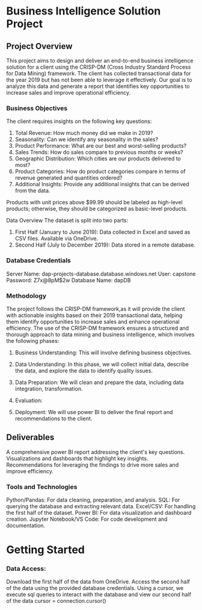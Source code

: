 # Business Intelligence Solution Project

## Project Overview
This project aims to design and deliver an end-to-end business intelligence solution for a client using the CRISP-DM (Cross Industry Standard Process for Data Mining) framework. The client has collected transactional data for the year 2019 but has not been able to leverage it effectively. Our goal is to analyze this data and generate a report that identifies key opportunities to increase sales and improve operational efficiency.

### Business Objectives
The client requires insights on the following key questions:

1. Total Revenue: How much money did we make in 2019?
2. Seasonality: Can we identify any seasonality in the sales?
3. Product Performance: What are our best and worst-selling products?
4. Sales Trends: How do sales compare to previous months or weeks?
5. Geographic Distribution: Which cities are our products delivered to most?
6. Product Categories: How do product categories compare in terms of revenue generated and quantities ordered?
7. Additional Insights: Provide any additional insights that can be derived from the data.

Products with unit prices above $99.99 should be labeled as high-level products; otherwise, they should be categorized as basic-level products.

Data Overview
The dataset is split into two parts:

1. First Half (January to June 2019): Data collected in Excel and saved as CSV files. Available via OneDrive.
2. Second Half (July to December 2019): Data stored in a remote database.

### Database Credentials
Server Name: dap-projects-database.database.windows.net
User: capstone
Password: Z7x@8pM$2w
Database Name: dapDB

### Methodology
The project follows the CRISP-DM framework,as it will provide the client with actionable insights based on their 2019 transactional data, helping them identify opportunities to increase sales and enhance operational efficiency. The use of the CRISP-DM framework ensures a structured and thorough approach to data mining and business intelligence, which involves the following phases:

1. Business Understanding: 
This will involve defining business objectives.

2. Data Understanding: 
In this phase, we will collect initial data, describe the data, and explore the data to identify quality issues.

3. Data Preparation: 
We will clean and prepare the data, including data integration, transformation.

4. Evaluation:

5. Deployment: 
We will use power BI to deliver the final report and recommendations to the client.

## Deliverables
A comprehensive power BI report addressing the client's key questions.
Visualizations and dashboards that highlight key insights.
Recommendations for leveraging the findings to drive more sales and improve efficiency.

### Tools and Technologies
Python/Pandas: For data cleaning, preparation, and analysis.
SQL: For querying the database and extracting relevant data.
Excel/CSV: For handling the first half of the dataset.
Power BI: For data visualization and dashboard creation.
Jupyter Notebook/VS Code: For code development and documentation.

# Getting Started

### Data Access:

Download the first half of the data from OneDrive.
Access the second half of the data using the provided database credentials.
Using a cursor, we execute sql queries to interact with the database and view our second half of the data
cursor = connection.cursor()




